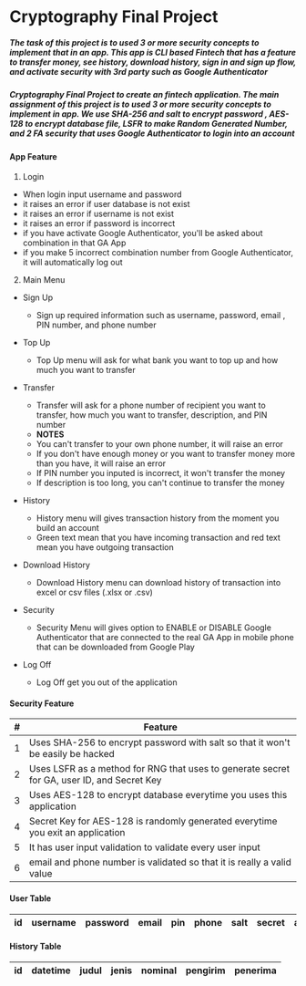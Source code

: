 # Cryptography Final Project
##### The task of this project is to used 3 or more security concepts to implement that in an app. This app is CLI based Fintech that has a feature to transfer money, see history, download history, sign in and sign up flow, and activate security with 3rd party such as Google Authenticator

##### Cryptography Final Project to create an fintech application. The main assignment of this project is to used 3 or more security concepts to implement in app. We use SHA-256 and salt to encrypt password , AES-128 to encrypt database file,  LSFR to make Random Generated Number, and 2 FA security that uses Google Authenticator to login into an account

#### App Feature
1. Login 
  - When login input username and password
  - it raises an error if user database is not exist
  - it raises an error if username is not exist
  - it raises an error if password is incorrect
  - if you have activate Google Authenticator, you'll be asked about combination in that GA App
  - if you make 5 incorrect combination number from Google Authenticator, it will automatically log out

2. Main Menu
  - Sign Up
    - Sign up required information such as username, password, email , PIN number, and phone number

  - Top Up
    - Top Up menu will ask for what bank you want to top up and how much you want to transfer
 
  - Transfer
    - Transfer will ask for a phone number of recipient you want to transfer, how much you want to transfer, description, and PIN number
    - **NOTES**
    - You can't transfer to your own phone number, it will raise an error
    - If you don't have enough money or you want to transfer money more than you have, it will raise an error
    - If PIN number you inputed is incorrect, it won't transfer the money
    - If description is too long, you can't continue to transfer the money
    
  - History
    - History menu will gives transaction history from the moment you build an account
    - Green text mean that you have incoming transaction and red text mean you have outgoing transaction

  - Download History
    - Download History menu can download history of transaction into excel or csv files (.xlsx or .csv)

  - Security
    - Security Menu will gives option to ENABLE or DISABLE Google Authenticator that are connected to the real GA App in mobile phone that can be downloaded from Google Play

   - Log Off
     - Log Off get you out of the application
     
#### Security Feature
| # | Feature |
| - | ------- |
| 1 | Uses SHA-256 to encrypt password with salt so that it won't be easily be hacked |
| 2 | Uses LSFR as a method for RNG that uses to generate secret for GA, user ID, and Secret Key |
| 3 | Uses AES-128 to encrypt database everytime you uses this application | 
| 4 | Secret Key for AES-128 is randomly generated everytime you exit an application |
| 5 | It has user input validation to validate every user input |
| 6 | email and phone number is validated so that it is really a valid value |

#### User Table
| id | username | password | email | pin | phone | salt | secret | activate |
| -- | -------- | -------- | ----- | --- | ----- | ---- | ------ | -------- |

#### History Table
| id | datetime | judul | jenis | nominal | pengirim | penerima |
| -- | -------- | ----- | ----- | ------- | -------- | -------- |
